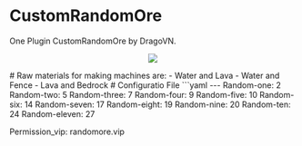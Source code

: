 # CustomRandomOre
One Plugin CustomRandomOre by DragoVN.
<p align="center">
  <img src="https://www.tynker.com/minecraft/api/block?id=578a8c1065e4f2ce648b4567&w=400&h=400&width=400&height=400&mode=contain&format=jpg&quality=75&cache=1m&v=1468697616"/>
</p>
# Raw materials for making machines are: 
- Water and Lava
- Water and Fence
- Lava and Bedrock
# Configuratio File
```yaml
---
 Random-one: 2 
 Random-two: 5 
 Random-three: 7 
 Random-four: 9 
 Random-five: 10 
 Random-six: 14 
 Random-seven: 17 
 Random-eight: 19 
 Random-nine: 20 
 Random-ten: 24 
 Random-eleven: 27 

 Permission_vip: randomore.vip
